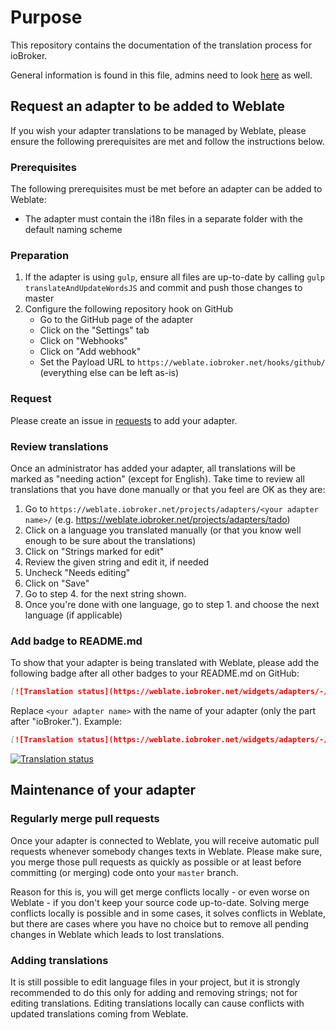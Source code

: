 # Purpose
This repository contains the documentation of the translation process for ioBroker.

General information is found in this file, admins need to look [here](./admin.md) as well.

## Request an adapter to be added to Weblate

If you wish your adapter translations to be managed by Weblate, please ensure the following prerequisites are met and follow the instructions below.

### Prerequisites

The following prerequisites must be met before an adapter can be added to Weblate:

- The adapter must contain the i18n files in a separate folder with the default naming scheme

### Preparation

1. If the adapter is using `gulp`, ensure all files are up-to-date by calling `gulp translateAndUpdateWordsJS` and commit and push those changes to master
1. Configure the following repository hook on GitHub
   - Go to the GitHub page of the adapter
   - Click on the "Settings" tab
   - Click on "Webhooks"
   - Click on "Add webhook"
   - Set the Payload URL to `https://weblate.iobroker.net/hooks/github/` (everything else can be left as-is)
   
### Request

Please create an issue in [requests](https://github.com/ioBrokerTranslator/requests/blob/main/README.md) to add your adapter.

### Review translations

Once an administrator has added your adapter, all translations will be marked as "needing action" (except for English).
Take time to review all translations that you have done manually or that you feel are OK as they are:
1. Go to `https://weblate.iobroker.net/projects/adapters/<your adapter name>/` (e.g. https://weblate.iobroker.net/projects/adapters/tado)
2. Click on a language you translated manually (or that you know well enough to be sure about the translations)
3. Click on "Strings marked for edit"
4. Review the given string and edit it, if needed
5. Uncheck "Needs editing"
6. Click on "Save"
7. Go to step 4. for the next string shown.
8. Once you're done with one language, go to step 1. and choose the next language (if applicable)

### Add badge to README.md

To show that your adapter is being translated with Weblate, please add the following badge after all other badges to your README.md on GitHub:

```markdown
[![Translation status](https://weblate.iobroker.net/widgets/adapters/-/<your adapter name>/svg-badge.svg)](https://weblate.iobroker.net/engage/adapters/?utm_source=widget)
```
Replace `<your adapter name>` with the name of your adapter (only the part after "ioBroker."). Example:
```markdown
[![Translation status](https://weblate.iobroker.net/widgets/adapters/-/tado/svg-badge.svg)](https://weblate.iobroker.net/engage/adapters/?utm_source=widget)
```
[![Translation status](https://weblate.iobroker.net/widgets/adapters/-/tado/svg-badge.svg)](https://weblate.iobroker.net/engage/adapters/?utm_source=widget)

## Maintenance of your adapter

### Regularly merge pull requests

Once your adapter is connected to Weblate, you will receive automatic pull requests whenever somebody changes texts in Weblate.
Please make sure, you merge those pull requests as quickly as possible or at least before committing (or merging) code onto your `master` branch.

Reason for this is, you will get merge conflicts locally - or even worse on Weblate - if you don't keep your source code up-to-date. Solving merge conflicts locally is possible and in some cases, it solves conflicts in Weblate, but there are cases where you have no choice but to remove all pending changes in Weblate which leads to lost translations.

### Adding translations

It is still possible to edit language files in your project, but it is strongly recommended to do this only for adding and removing strings; not for editing translations. 
Editing translations locally can cause conflicts with updated translations coming from Weblate.
